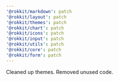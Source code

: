 ```yaml
---
'@rokkit/markdown': patch
'@rokkit/layout': patch
'@rokkit/themes': patch
'@rokkit/chart': patch
'@rokkit/icons': patch
'@rokkit/input': patch
'@rokkit/utils': patch
'@rokkit/core': patch
'@rokkit/form': patch
---
```


Cleaned up themes. Removed unused code.
